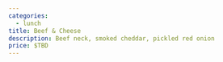 ```yaml
---
categories:
  - lunch
title: Beef & Cheese
description: Beef neck, smoked cheddar, pickled red onion
price: $TBD
---
```

